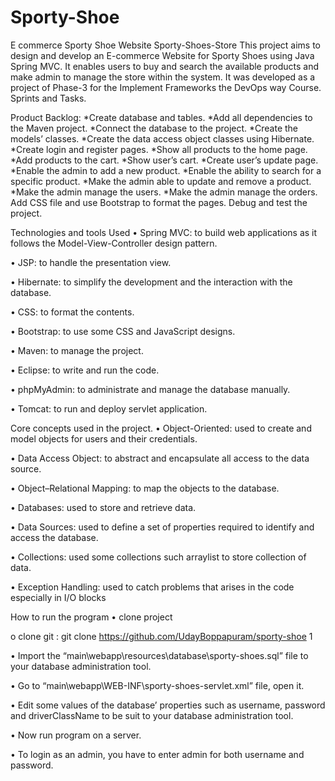 # Sporty-Shoe
E commerce Sporty Shoe Website
Sporty-Shoes-Store
This project aims to design and develop an E-commerce Website for Sporty Shoes using Java Spring MVC. It enables users to buy and search the available products and make admin to manage the store within the system. It was developed as a project of Phase-3 for the Implement Frameworks the DevOps way Course. Sprints and Tasks.

Product Backlog:
*Create database and tables.
*Add all dependencies to the Maven project.
*Connect the database to the project.
*Create the models’ classes.
*Create the data access object classes using Hibernate.
*Create login and register pages.
*Show all products to the home page.
*Add products to the cart.
*Show user’s cart.
*Create user’s update page.
*Enable the admin to add a new product.
*Enable the ability to search for a specific product.
*Make the admin able to update and remove a product.
*Make the admin manage the users.
*Make the admin manage the orders.
Add CSS file and use Bootstrap to format the pages.
Debug and test the project.


Technologies and tools Used
• Spring MVC: to build web applications as it follows the Model-View-Controller design pattern.

• JSP: to handle the presentation view.

• Hibernate: to simplify the development and the interaction with the database.

• CSS: to format the contents.

• Bootstrap: to use some CSS and JavaScript designs.

• Maven: to manage the project.

• Eclipse: to write and run the code.

• phpMyAdmin: to administrate and manage the database manually.

• Tomcat: to run and deploy servlet application.

Core concepts used in the project.
• Object-Oriented: used to create and model objects for users and their credentials.

• Data Access Object: to abstract and encapsulate all access to the data source.

• Object–Relational Mapping: to map the objects to the database.

• Databases: used to store and retrieve data.

• Data Sources: used to define a set of properties required to identify and access the database.

• Collections: used some collections such arraylist to store collection of data.

• Exception Handling: used to catch problems that arises in the code especially in I/O blocks

How to run the program
• clone project

o clone git : git clone https://github.com/UdayBoppapuram/sporty-shoe
1

• Import the “main\webapp\resources\database\sporty-shoes.sql” file to your database administration tool.

• Go to “main\webapp\WEB-INF\sporty-shoes-servlet.xml” file, open it.

• Edit some values of the database’ properties such as username, password and driverClassName to be suit to your database administration tool.

• Now run program on a server.

• To login as an admin, you have to enter admin for both username and password.
